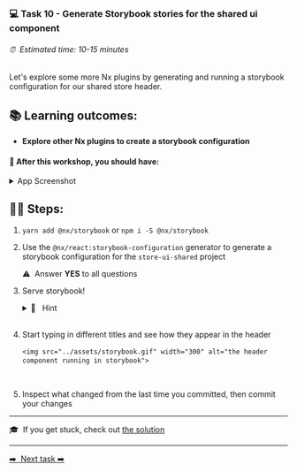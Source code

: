 ### 💻 Task 10 - Generate Storybook stories for the shared ui component

###### ⏰ &nbsp;Estimated time: 10-15 minutes

Let's explore some more Nx plugins by generating and running a storybook configuration for our shared store header.

## 📚 Learning outcomes:

- **Explore other Nx plugins to create a storybook configuration**

#### 📲 After this workshop, you should have:

<details>
  <summary>App Screenshot</summary>
  No change in how the app looks!
</details>

## 🏋️‍♀️ Steps:

1.  `yarn add @nx/storybook` or `npm i -S @nx/storybook`
    <br/>

2.  Use the `@nx/react:storybook-configuration` generator to generate a storybook configuration for the `store-ui-shared` project

    ⚠️&nbsp;&nbsp;Answer **YES** to all questions
    <br />

3.  Serve storybook!

    <details>
    <summary>🐳 &nbsp;&nbsp;Hint</summary>

    `nx storybook store-ui-shared`

    </details><br />

4.  Start typing in different titles and see how they appear in the header

        <img src="../assets/storybook.gif" width="300" alt="the header component running in storybook">

    <br/>

5.  Inspect what changed from the last time you committed, then commit your changes
    <br />

---

🎓&nbsp;&nbsp;If you get stuck, check out [the solution](SOLUTION.md)

---

[➡️ &nbsp;Next task ➡️](../task11/11-TASK.md)

